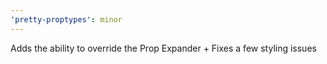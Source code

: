 ```yaml
---
'pretty-proptypes': minor
---
```


Adds the ability to override the Prop Expander + Fixes a few styling issues
